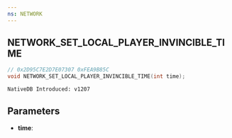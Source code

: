 ```yaml
---
ns: NETWORK
---
```

## NETWORK_SET_LOCAL_PLAYER_INVINCIBLE_TIME

```c
// 0x2D95C7E2D7E07307 0xFEA9B85C
void NETWORK_SET_LOCAL_PLAYER_INVINCIBLE_TIME(int time);
```

```
NativeDB Introduced: v1207
```

## Parameters
* **time**:
